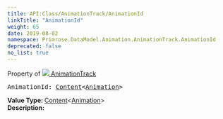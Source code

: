 ```yaml
---
title: API:Class/AnimationTrack/AnimationId
linkTitle: "AnimationId"
weight: 65
date: 2019-08-02
namespace: Primrose.DataModel.Animation.AnimationTrack.AnimationId
deprecated: false
no_list: true
---
```

Property of <a href="/docs/api-reference/Class/AnimationTrack"><img src="/icons/silk/film.png"/>&nbsp;AnimationTrack</a>
<pre class="method-declaration">
AnimationId: <a class="type" href="/docs/api-reference/Misc/Content">Content</a><<a class="type" href="/docs/api-reference/Asset/Animation">Animation</a>></pre>
<b>Value Type: </b>
<a class="type" href="/docs/api-reference/Misc/Content">Content</a><<a class="type" href="/docs/api-reference/Asset/Animation">Animation</a>>
<br/>
<b>Description: </b>
